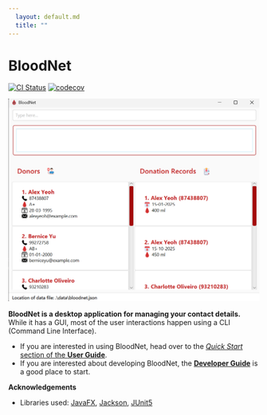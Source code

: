 ```yaml
---
  layout: default.md
  title: ""
---
```


# BloodNet

[![CI Status](https://github.com/se-edu/addressbook-level3/workflows/Java%20CI/badge.svg)](https://github.com/AY2526S1-CS2103T-T16-4/tp/actions)
[![codecov](https://codecov.io/gh/se-edu/addressbook-level3/branch/master/graph/badge.svg)](https://app.codecov.io/gh/AY2526S1-CS2103T-T16-4)

![Ui](images/Ui.png)

**BloodNet is a desktop application for managing your contact details.** While it has a GUI, most of the user interactions happen using a CLI (Command Line Interface).

* If you are interested in using BloodNet, head over to the [_Quick Start_ section of the **User Guide**](UserGuide.html#quick-start).
* If you are interested about developing BloodNet, the [**Developer Guide**](DeveloperGuide.html) is a good place to start.


**Acknowledgements**

* Libraries used: [JavaFX](https://openjfx.io/), [Jackson](https://github.com/FasterXML/jackson), [JUnit5](https://github.com/junit-team/junit5)

